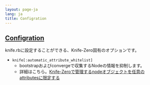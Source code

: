 ```yaml
---
layout: page-ja
lang: ja
title: Configration
---
```


## [Configration](#configration)

knife.rbに設定することができる、Knife-Zero固有のオプションです。

- `knife[:automatic_attribute_whitelist]`
    - bootstrapおよびconvergeで収集するNodeの情報を抑制します。
    - 詳細はこちら。[Knife-Zeroで管理するnodeオブジェクトを任意のattributesに限定する](http://qiita.com/sawanoboly/items/28dfc22929b8fa961456)

